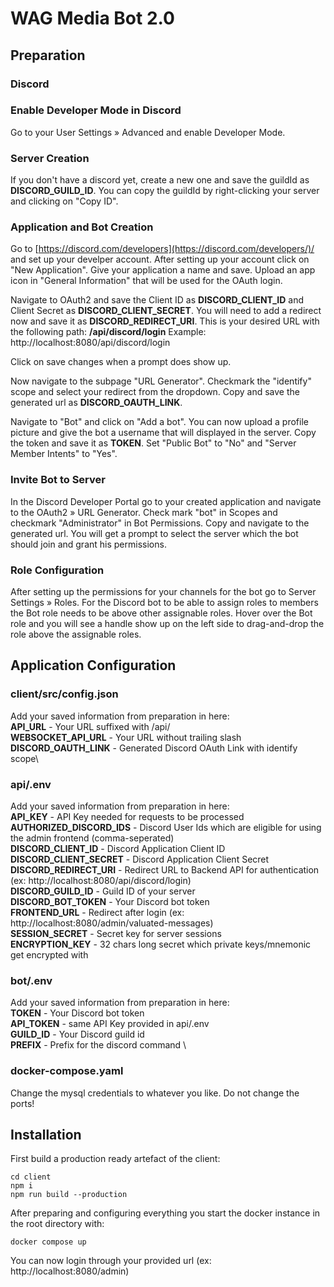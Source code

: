 # WAG Media Bot 2.0

## Preparation

### Discord

### Enable Developer Mode in Discord
Go to your User Settings » Advanced and enable Developer Mode.

### Server Creation

If you don't have a discord yet, create a new one and save the guildId as **DISCORD_GUILD_ID**. You can copy the guildId by right-clicking your server and clicking on "Copy ID".

### Application and Bot Creation

Go to [https://discord.com/developers](https://discord.com/developers/)/ and set up your develper account. After setting up your account click on "New Application". Give your application a name and save. Upload an app icon in "General Information" that will be used for the OAuth login.

Navigate to OAuth2 and save the Client ID as **DISCORD_CLIENT_ID** and Client Secret as **DISCORD_CLIENT_SECRET**. You will need to add a redirect now and save it as **DISCORD_REDIRECT_URI**. This is your desired URL with the following path: **/api/discord/login**
Example: http://localhost:8080/api/discord/login

Click on save changes when a prompt does show up.

Now navigate to the subpage "URL Generator". Checkmark the "identify" scope and select your redirect from the dropdown. Copy and save the generated url as **DISCORD_OAUTH_LINK**.

Navigate to "Bot" and click on "Add a bot". You can now upload a profile picture and give the bot a username that will displayed in the server. Copy the token and save it as **TOKEN**. Set "Public Bot" to "No" and "Server Member Intents" to "Yes".

### Invite Bot to Server

In the Discord Developer Portal go to your created application and navigate to the OAuth2 » URL Generator. Check mark "bot" in Scopes and checkmark "Administrator" in Bot Permissions. Copy and navigate to the generated url. You will get a prompt to select the server which the bot should join and grant his permissions.

### Role Configuration

After setting up the permissions for your channels for the bot go to  Server Settings  »  Roles. For the Discord bot to be able to assign roles to members the Bot role needs to be above other assignable roles. Hover over the Bot role and you will see a handle show up on the left side to drag-and-drop the role above the assignable roles. 

## Application Configuration

### client/src/config.json

Add your saved information from preparation in here:\
**API_URL** -  Your URL suffixed with /api/\
**WEBSOCKET_API_URL** - Your URL without trailing slash\
**DISCORD_OAUTH_LINK** - Generated Discord OAuth Link with identify scope\

### api/.env

Add your saved information from preparation in here:\
**API_KEY** - API Key needed for requests to be processed\
**AUTHORIZED_DISCORD_IDS** - Discord User Ids which are eligible for using the admin frontend (comma-seperated)\
**DISCORD_CLIENT_ID** - Discord Application Client ID\
**DISCORD_CLIENT_SECRET** - Discord Application Client Secret\
**DISCORD_REDIRECT_URI** - Redirect URL to Backend API for authentication (ex: http://localhost:8080/api/discord/login)\
**DISCORD_GUILD_ID** - Guild ID of your server\
**DISCORD_BOT_TOKEN** - Your Discord bot token\
**FRONTEND_URL** - Redirect after login (ex: http://localhost:8080/admin/valuated-messages)\
**SESSION_SECRET** - Secret key for server sessions\
**ENCRYPTION_KEY** - 32 chars long secret which private keys/mnemonic get encrypted with

### bot/.env

Add your saved information from preparation in here:\
**TOKEN** - Your Discord bot token\
**API_TOKEN** - same API Key provided in api/.env\
**GUILD_ID** - Your Discord guild id\
**PREFIX** - Prefix for the discord command \

### docker-compose.yaml
Change the mysql credentials to whatever you like. Do not change the ports!

## Installation

First build a production ready artefact of the client:

    cd client
    npm i
    npm run build --production


After preparing and configuring everything you start the docker instance in the root directory with:

    docker compose up

You can now login through your provided url (ex: http://localhost:8080/admin)